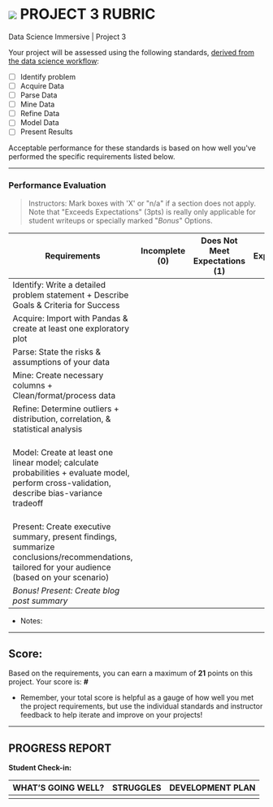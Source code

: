 # ![](https://ga-dash.s3.amazonaws.com/production/assets/logo-9f88ae6c9c3871690e33280fcf557f33.png) PROJECT 3 RUBRIC
Data Science Immersive | Project 3	 						

Your project will be assessed using the following standards, [derived from the data science workflow](../../../../resources/syllabus/DSI-workflow-v1.pdf):


- [ ] Identify problem
- [ ] Acquire Data
- [ ] Parse Data
- [ ] Mine Data
- [ ] Refine Data
- [ ] Model Data
- [ ] Present Results

Acceptable performance for these standards is based on how well you've performed the specific requirements listed below.

---

### Performance Evaluation
> Instructors: Mark boxes with 'X' or "n/a" if a section does not apply. Note that "Exceeds Expectations" (3pts) is really only applicable for student writeups or specially marked "*Bonus*" Options.

| Requirements | Incomplete (0) | Does Not Meet Expectations (1) | Meets Expectations (2) | Exceeds Expectations (3) |
|---|---|---|---|---|
| Identify: Write a detailed problem statement + Describe Goals & Criteria for Success | | | | |
| Acquire: Import with Pandas & create at least one exploratory plot | | | | n/a |
| Parse: State the risks & assumptions of your data | | | | n/a |
| Mine: Create necessary columns + Clean/format/process data | | | | n/a |
| Refine: Determine outliers + distribution, correlation, & statistical analysis | | | | *Bonus: handle outliers*  |
| Model: Create at least one linear model; calculate probabilities + evaluate model, perform cross-validation, describe bias-variance tradeoff| | | | *Challenging Bonus: perform Ridge and Lasso regularization and explain what they do* |
| Present: Create executive summary, present findings, summarize conclusions/recommendations, tailored for your audience (based on your scenario) | | | | *Bonus: Include additional data & improvement suggestions* |
| *Bonus! Present: Create blog post summary* | | | | |


- Notes:

---

## Score:
Based on the requirements, you can earn a maximum of  **21**  points on this project. Your score is: **#**

- Remember, your total score is helpful as a gauge of how well you met the project requirements, but use the individual standards and instructor feedback to help iterate and improve on your projects!

---

## PROGRESS REPORT
**Student Check-in:**

|WHAT’S GOING WELL?|STRUGGLES|DEVELOPMENT PLAN|
|---|---|---|
| | | |
